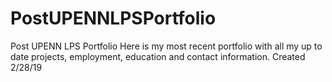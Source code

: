 # PostUPENNLPSPortfolio
Post UPENN LPS Portfolio
Here is my most recent portfolio with all my up to date projects, employment, education and contact information.
Created 2/28/19
